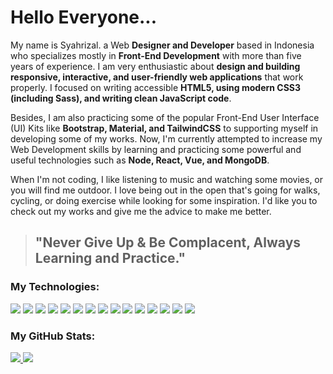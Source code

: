 # Hello Everyone...

My name is Syahrizal. a Web **Designer and Developer** based in Indonesia who specializes mostly in **Front-End Development** with more than five years of experience. I am very enthusiastic about **design and building responsive, interactive, and user-friendly web applications** that work properly. I focused on writing accessible **HTML5, using modern CSS3 (including Sass), and writing clean JavaScript code**.

Besides, I am also practicing some of the popular Front-End User Interface (UI) Kits like **Bootstrap, Material, and TailwindCSS** to supporting myself in developing some of my works. Now, I'm currently attempted to increase my Web Development skills by learning and practicing some powerful and useful technologies such as **Node, React, Vue, and MongoDB**.

When I'm not coding, I like listening to music and watching some movies, or you will find me outdoor. I love being out in the open that's going for walks, cycling, or doing exercise while looking for some inspiration. I'd like you to check out my works and give me the advice to make me better.

> ## "Never Give Up & Be Complacent, Always Learning and Practice."

### My Technologies:

![](https://img.shields.io/badge/OS-Windows_10-informational?style=flat&color=blue&logoColor=white&logo=windows)
![](https://img.shields.io/badge/Editor-VS_Code-informational?style=flat&color=blue&logoColor=white&logo=visual-studio-code)
![](https://img.shields.io/badge/Browser-Chrome-informational?style=flat&color=blue&logoColor=white&logo=google-chrome)
![](https://img.shields.io/badge/Code-HTML5-informational?style=flat&color=blue&logoColor=white&logo=html5)
![](https://img.shields.io/badge/Code-CSS3-informational?style=flat&color=blue&logoColor=white&logo=css3)
![](https://img.shields.io/badge/Code-Sass-informational?style=flat&color=blue&logoColor=white&logo=sass)
![](https://img.shields.io/badge/Code-JavaScript-informational?style=flat&color=blue&logoColor=white&logo=javascript)
![](https://img.shields.io/badge/Code-Node-informational?style=flat&color=blue&logoColor=white&logo=node.js)
![](https://img.shields.io/badge/Code-React-informational?style=flat&color=blue&logoColor=white&logo=react)
![](https://img.shields.io/badge/Code-Vue-informational?style=flat&color=blue&logoColor=white&logo=vue.js)
![](https://img.shields.io/badge/Tools-MongoDB-informational?style=flat&color=blue&logoColor=white&logo=mongodb)
![](https://img.shields.io/badge/Tools-GitHub-informational?style=flat&color=blue&logoColor=white&logo=github)
![](https://img.shields.io/badge/Tools-Postman-informational?style=flat&color=blue&logoColor=white&logo=postman)
![](https://img.shields.io/badge/Tools-Netlify-informational?style=flat&color=blue&logoColor=white&logo=netlify)
![](https://img.shields.io/badge/Tools-Vercel-informational?style=flat&color=blue&logoColor=white&logo=vercel)

### My GitHub Stats:

<a href="https://github.com/syahrizaldev">
  <img src="https://github-readme-stats.vercel.app/api?username=syahrizaldev&hide=contribs&show_icons=true&theme=onedark" >
</a>
<a href="https://github.com/syahrizaldev">
  <img src="https://github-readme-stats.vercel.app/api/top-langs/?username=syahrizaldev&langs_count=7&layout=compact&theme=onedark">
</a>
